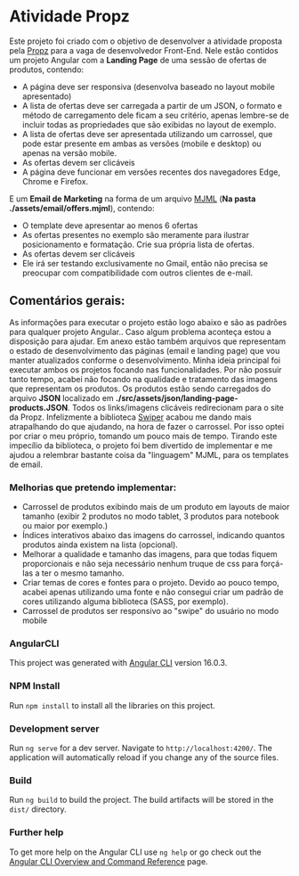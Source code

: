 # Atividade Propz
Este projeto foi criado com o objetivo de desenvolver a atividade proposta pela [Propz](https://propz.com.br) para a vaga de desenvolvedor Front-End. Nele estão contidos um projeto Angular com a **Landing Page** de uma sessão de ofertas de produtos, contendo:
- A página deve ser responsiva (desenvolva baseado no layout mobile
apresentado)
- A lista de ofertas deve ser carregada a partir de um JSON, o formato e método
de carregamento dele ficam a seu critério, apenas lembre-se de incluir todas as
propriedades que são exibidas no layout de exemplo.
- A lista de ofertas deve ser apresentada utilizando um carrossel, que pode estar
presente em ambas as versões (mobile e desktop) ou apenas na versão
mobile.
- As ofertas devem ser clicáveis
- A página deve funcionar em versões recentes dos navegadores Edge, Chrome
e Firefox.

E um **Email de Marketing** na forma de um arquivo [MJML](https://mjml.io) (**Na pasta ./assets/email/offers.mjml**), contendo:
- O template deve apresentar ao menos 6 ofertas
- As ofertas presentes no exemplo são meramente para ilustrar posicionamento
e formatação. Crie sua própria lista de ofertas.
- As ofertas devem ser clicáveis
- Ele irá ser testando exclusivamente no Gmail, então não precisa se preocupar
com compatibilidade com outros clientes de e-mail.

## Comentários gerais:
As informações para executar o projeto estão logo abaixo e são as padrões para qualquer projeto Angular.. Caso algum problema aconteça estou a disposição para ajudar. Em anexo estão também arquivos que representam o estado de desenvolvimento das páginas (email e landing page) que vou manter atualizados conforme o desenvolvimento.
Minha ideia principal foi executar ambos os projetos focando nas funcionalidades. Por não possuir tanto tempo, acabei não focando na qualidade e tratamento das imagens que representam os produtos.
Os produtos estão sendo carregados do arquivo **JSON** localizado em **./src/assets/json/landing-page-products.JSON**.
Todos os links/imagens clicáveis redirecionam para o site da Propz.
Infelizmente a biblioteca [Swiper](https://swiperjs.com) acabou me dando mais atrapalhando do que ajudando, na hora de fazer o carrossel. Por isso optei por criar o meu próprio, tomando um pouco mais de tempo.
Tirando este impecílio da biblioteca, o projeto foi bem divertido de implementar e me ajudou a relembrar bastante coisa da "linguagem" MJML, para os templates de email.

### Melhorias que pretendo implementar:
- Carrossel de produtos exibindo mais de um produto em layouts de maior tamanho (exibir 2 produtos no modo tablet, 3 produtos para notebook ou maior por exemplo.)
- Índices interativos abaixo das imagens do carrossel, indicando quantos produtos ainda existem na lista (opcional).
- Melhorar a qualidade e tamanho das imagens, para que todas fiquem proporcionais e não seja necessário nenhum truque de css para forçá-las a ter o mesmo tamanho.
- Criar temas de cores e fontes para o projeto. Devido ao pouco tempo, acabei apenas utilizando uma fonte e não consegui criar um padrão de cores utilizando alguma biblioteca (SASS, por exemplo).
- Carrossel de produtos ser responsivo ao "swipe" do usuário no modo mobile

### AngularCLI

This project was generated with [Angular CLI](https://github.com/angular/angular-cli) version 16.0.3.

### NPM Install

Run `npm install` to install all the libraries on this project.

### Development server

Run `ng serve` for a dev server. Navigate to `http://localhost:4200/`. The application will automatically reload if you change any of the source files.

### Build

Run `ng build` to build the project. The build artifacts will be stored in the `dist/` directory.

### Further help

To get more help on the Angular CLI use `ng help` or go check out the [Angular CLI Overview and Command Reference](https://angular.io/cli) page.